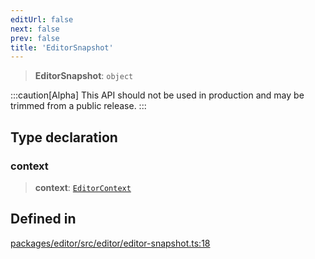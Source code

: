 ```yaml
---
editUrl: false
next: false
prev: false
title: 'EditorSnapshot'
---
```


> **EditorSnapshot**: `object`

:::caution[Alpha]
This API should not be used in production and may be trimmed from a public release.
:::

## Type declaration

### context

> **context**: [`EditorContext`](/api/index/type-aliases/editorcontext/)

## Defined in

[packages/editor/src/editor/editor-snapshot.ts:18](https://github.com/portabletext/editor/blob/66b5022fc4919e0540c704fbecb8ab8f991c2439/packages/editor/src/editor/editor-snapshot.ts#L18)
